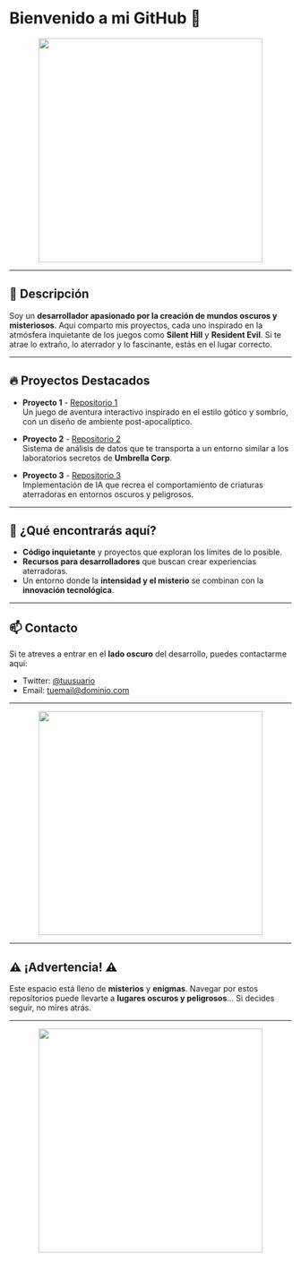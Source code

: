 # Bienvenido a mi GitHub 👀
<p align="center">
  <img src="https://i.pinimg.com/originals/68/62/ab/6862ab47edc3a1f98e35e0b20a9b63a7.png" width="400"/>
</p>

---

## 📜 Descripción

Soy un **desarrollador apasionado por la creación de mundos oscuros y misteriosos**. Aquí comparto mis proyectos, cada uno inspirado en la atmósfera inquietante de los juegos como **Silent Hill** y **Resident Evil**. Si te atrae lo extraño, lo aterrador y lo fascinante, estás en el lugar correcto.

---

## 🔥 Proyectos Destacados

- **Proyecto 1** - [Repositorio 1](https://github.com/tuusuario/repositorio1)  
  Un juego de aventura interactivo inspirado en el estilo gótico y sombrío, con un diseño de ambiente post-apocalíptico.

- **Proyecto 2** - [Repositorio 2](https://github.com/tuusuario/repositorio2)  
  Sistema de análisis de datos que te transporta a un entorno similar a los laboratorios secretos de **Umbrella Corp**.

- **Proyecto 3** - [Repositorio 3](https://github.com/tuusuario/repositorio3)  
  Implementación de IA que recrea el comportamiento de criaturas aterradoras en entornos oscuros y peligrosos.

---

## 🖤 ¿Qué encontrarás aquí?

- **Código inquietante** y proyectos que exploran los límites de lo posible.
- **Recursos para desarrolladores** que buscan crear experiencias aterradoras.
- Un entorno donde la **intensidad y el misterio** se combinan con la **innovación tecnológica**.

---

## 📫 Contacto

Si te atreves a entrar en el **lado oscuro** del desarrollo, puedes contactarme aquí:

- Twitter: [@tuusuario](https://twitter.com/tuusuario)
- Email: [tuemail@dominio.com](mailto:tuemail@dominio.com)

---

<p align="center">
  <img src="https://i.pinimg.com/originals/2d/88/cb/2d88cb0ec3e4f40f445828aaff8b2b50.png" width="400"/>
</p>

---

## ⚠️ **¡Advertencia!** ⚠️  
Este espacio está lleno de **misterios** y **enigmas**. Navegar por estos repositorios puede llevarte a **lugares oscuros y peligrosos**... Si decides seguir, no mires atrás.

---

<p align="center">
  <img src="https://i.pinimg.com/originals/62/99/da/6299da96a8de86d4b2d74ad30cbe9e3e.png" width="400"/>
</p>
